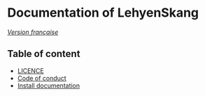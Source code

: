 # Documentation of LehyenSkang

_[Version française](../fr/LISEZMOI.md)_

## Table of content

 - [LICENCE](../../LICENCE)
 - [Code of conduct](../../CODE_OF_CONDUCT.md)
 - [Install documentation](./install.md)